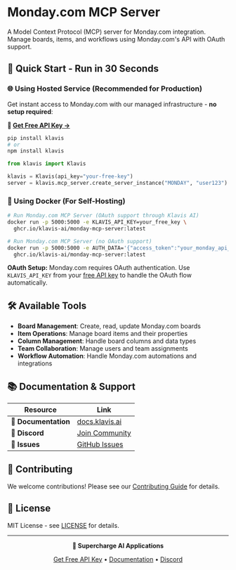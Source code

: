 # Monday.com MCP Server

A Model Context Protocol (MCP) server for Monday.com integration. Manage boards, items, and workflows using Monday.com's API with OAuth support.

## 🚀 Quick Start - Run in 30 Seconds

### 🌐 Using Hosted Service (Recommended for Production)

Get instant access to Monday.com with our managed infrastructure - **no setup required**:

**🔗 [Get Free API Key →](https://www.klavis.ai/home/api-keys)**

```bash
pip install klavis
# or
npm install klavis
```

```python
from klavis import Klavis

klavis = Klavis(api_key="your-free-key")
server = klavis.mcp_server.create_server_instance("MONDAY", "user123")
```

### 🐳 Using Docker (For Self-Hosting)

```bash
# Run Monday.com MCP Server (OAuth support through Klavis AI)
docker run -p 5000:5000 -e KLAVIS_API_KEY=your_free_key \
  ghcr.io/klavis-ai/monday-mcp-server:latest

# Run Monday.com MCP Server (no OAuth support)
docker run -p 5000:5000 -e AUTH_DATA='{"access_token":"your_monday_api_token_here"}' \
  ghcr.io/klavis-ai/monday-mcp-server:latest
```

**OAuth Setup:** Monday.com requires OAuth authentication. Use `KLAVIS_API_KEY` from your [free API key](https://www.klavis.ai/home/api-keys) to handle the OAuth flow automatically.

## 🛠️ Available Tools

- **Board Management**: Create, read, update Monday.com boards
- **Item Operations**: Manage board items and their properties
- **Column Management**: Handle board columns and data types
- **Team Collaboration**: Manage users and team assignments
- **Workflow Automation**: Handle Monday.com automations and integrations

## 📚 Documentation & Support

| Resource | Link |
|----------|------|
| **📖 Documentation** | [docs.klavis.ai](https://docs.klavis.ai) |
| **💬 Discord** | [Join Community](https://discord.gg/p7TuTEcssn) |
| **🐛 Issues** | [GitHub Issues](https://github.com/klavis-ai/klavis/issues) |

## 🤝 Contributing

We welcome contributions! Please see our [Contributing Guide](../../CONTRIBUTING.md) for details.

## 📜 License

MIT License - see [LICENSE](../../LICENSE) for details.

---

<div align="center">
  <p><strong>🚀 Supercharge AI Applications </strong></p>
  <p>
    <a href="https://www.klavis.ai">Get Free API Key</a> •
    <a href="https://docs.klavis.ai">Documentation</a> •
    <a href="https://discord.gg/p7TuTEcssn">Discord</a>
  </p>
</div>